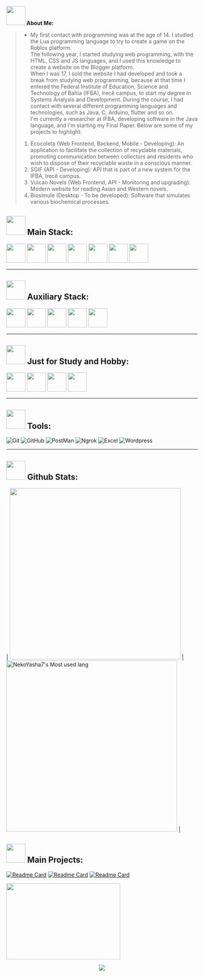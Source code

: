 <b><img src="https://media.tenor.com/Q5xwRQjMg8EAAAAj/%E5%93%88%E5%9B%89-hello.gif" width="50" height="50" /> About Me:</b>

 > - My first contact with programming was at the age of 14. I studied the Lua programming language to try to create a game on the Roblox platform. <br>
The following year, I started studying web programming, with the HTML, CSS and JS languages, and I used this knowledge to create a website on the Blogger platform. <br>
When I was 17, I sold the website I had developed and took a break from studying web programming, because at that time I entered the Federal Institute of Education, Science and Technology of Bahia (IFBA), Irecê campus, to start my degree in Systems Analysis and Development. 
During the course, I had contact with several different programming languages and technologies, such as Java, C, Arduino, flutter and so on. <br>
I'm currently a researcher at IFBA, developing software in the Java language, and I'm starting my Final Paper.
Below are some of my projects to highlight:
> 1. Ecocoleta (Web Frontend, Backend, Mobile - Developing): An application to facilitate the collection of recyclable materials, promoting communication between collectors and residents who wish to dispose of their recyclable waste in a conscious manner.
> 2. SGIF (API - Developing): API that is part of a new system for the IFBA, Irecê campus.
> 3. Vulcan Novels (Web Frontend, API - Monitoring and upgrading): Modern website for reading Asian and Western novels.
> 4. Biosimule (Desktop - To be developed): Software that simulates various biochemical processes.
 
<h2> <img src="https://media.tenor.com/I3RjM4xQO0kAAAAj/monitors-typing.gif" width="50" height="50" />
Main Stack: </h2> 

<p align="left">
 
 <img src="https://cdn.jsdelivr.net/gh/devicons/devicon/icons/spring/spring-original.svg" width=50 height=50 />
 <img src="https://cdn.jsdelivr.net/gh/devicons/devicon/icons/java/java-original.svg" width=50 height=50 />
 <img src="https://cdn.jsdelivr.net/gh/devicons/devicon/icons/dart/dart-original.svg" width=50 height=50 />
 <img src="https://cdn.jsdelivr.net/gh/devicons/devicon/icons/flutter/flutter-original.svg" width=50 height=50 />
 <img src="https://cdn.jsdelivr.net/gh/devicons/devicon/icons/firebase/firebase-plain-wordmark.svg" width=50 height=50 />
 <img src="https://cdn.jsdelivr.net/gh/devicons/devicon/icons/mysql/mysql-original.svg" width=50 height=50 />
 <img src="https://cdn.jsdelivr.net/gh/devicons/devicon/icons/postgresql/postgresql-original.svg" width=50 height=50 />
        
</p>
<hr>

<h2> <img src="https://media.tenor.com/I3RjM4xQO0kAAAAj/monitors-typing.gif" width="50" height="50" />
Auxiliary Stack: </h2> 

<p align="left">
 <img src="https://cdn.jsdelivr.net/gh/devicons/devicon/icons/html5/html5-original.svg" width=50 height=50 />
 <img src="https://cdn.jsdelivr.net/gh/devicons/devicon/icons/css3/css3-original.svg" width=50 height=50 />
 <img src="https://cdn.jsdelivr.net/gh/devicons/devicon/icons/bootstrap/bootstrap-original.svg" width=50 height=50 />
 <img src="https://cdn.jsdelivr.net/gh/devicons/devicon/icons/javascript/javascript-original.svg" width=50 height=50 />
 <img src="https://cdn.jsdelivr.net/gh/devicons/devicon/icons/nodejs/nodejs-original.svg" width=50 height=50 />
 
</p>
<hr>

<h2> <img src="https://media.tenor.com/I3RjM4xQO0kAAAAj/monitors-typing.gif" width="50" height="50" />
Just for Study and Hobby: </h2> 

<p align="left">

 <img src="https://cdn.jsdelivr.net/gh/devicons/devicon/icons/arduino/arduino-original.svg" width=50 height=50 />
 <img src="https://cdn.jsdelivr.net/gh/devicons/devicon/icons/c/c-original.svg" width=50 height=50 /> 
 <img src="https://cdn.jsdelivr.net/gh/devicons/devicon/icons/cplusplus/cplusplus-original.svg" width=50 height=50 /> 
 <img src="https://cdn.jsdelivr.net/gh/devicons/devicon/icons/python/python-original.svg" width=50 height=50 />

</p>
<hr>
<!--- Technologies -->
<h2> <img src="https://media.tenor.com/_ks32BpO6WQAAAAj/ouvindo-m%C3%BAsica.gif" width="50" height="50" />
Tools: </h2>  

![Git](https://img.shields.io/badge/Git-red?style=for-the-badge&logo=git&logoColor=white)
![GitHub](https://img.shields.io/badge/GitHub-black?style=for-the-badge&logo=github&logoColor=white)
![PostMan](https://img.shields.io/badge/Postman-orange?style=for-the-badge&logo=postman&logoColor=white)
![Ngrok](https://img.shields.io/badge/Ngrok-blue?style=for-the-badge&logo=ngrok&logoColor=white)
![Excel](https://img.shields.io/badge/Excel-green?style=for-the-badge&logo=microsoft-excel&logoColor=white)
![Wordpress](https://img.shields.io/badge/Wordpress-black?style=for-the-badge&logo=wordpress&logoColor=white)

<hr>

<h2> <img src="https://media.tenor.com/2lTZe2SvTkIAAAAj/games-game.gif" width="50" height="50" />
Github Stats: </h2>  

| <img width="450em" src="https://github-profile-trophy.vercel.app/?username=NeveScript&theme=radical&row=2&column=4&margin-w=10&margin-h=15&no-bg=true)](https://github.com/ryo-ma/github-profile-trophy"> | <img  width="450em" src="https://github-readme-stats.vercel.app/api/top-langs?username=NeveScript&show_icons=true&locale=en&layout=compact&theme=radical" alt="NekoYasha7's Most used lang" /> |

<h2> <img src="https://media.tenor.com/PraaeS-b7hAAAAAj/girl-cute.gif" width="50" height="50" />
Main Projects: </h2>  

[![Readme Card](https://github-readme-stats.vercel.app/api/pin/?username=NeveScript&repo=Java-Discord-Bot-integrated-with-OpenAi-API&theme=dark)](https://github.com/anuraghazra/github-readme-stats)
[![Readme Card](https://github-readme-stats.vercel.app/api/pin/?username=NeveScript&repo=Vulcan-API&theme=dark)](https://github.com/anuraghazra/github-readme-stats)
[![Readme Card](https://github-readme-stats.vercel.app/api/pin/?username=NeveScript&repo=TikTok-Clone-With-React&theme=dark)](https://github.com/anuraghazra/github-readme-stats)

<img src="https://media.tenor.com/ZYsN_suYpt0AAAAj/johnny-walking-animation.gif" width="300" height="200" /> <p align="center"><img align="center" src="https://profile-counter.glitch.me/{NeveScript}/count.svg" /></p> 
<br>



